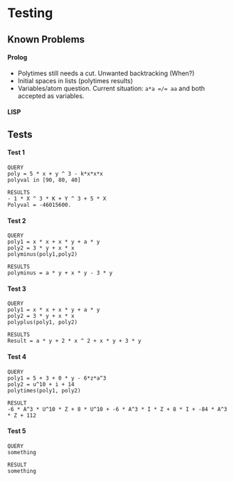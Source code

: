 # Testing
## Known Problems
#### Prolog
  - Polytimes still needs a cut. Unwanted backtracking (When?)
  - Initial spaces in lists (polytimes results)
  - Variables/atom question. Current situation: `a*a =/= aa` and both accepted as variables.

#### LISP


## Tests

#### Test 1
```
QUERY
poly = 5 * x + y ^ 3 - k*x*x*x
polyval in [90, 80, 40]

RESULTS
- 1 * X ^ 3 * K + Y ^ 3 + 5 * X
Polyval = -46015600.

```

#### Test 2
```
QUERY
poly1 = x * x + x * y + a * y  
poly2 = 3 * y + x * x
polyminus(poly1,poly2)

RESULTS
polyminus = a * y + x * y - 3 * y

```

#### Test 3
```
QUERY
poly1 = x * x + x * y + a * y  
poly2 = 3 * y + x * x
polyplus(poly1, poly2)

RESULTS
Result = a * y + 2 * x ^ 2 + x * y + 3 * y
```

#### Test 4
```
QUERY
poly1 = 5 + 3 + 0 * y - 6*z*a^3
poly2 = u^10 + i + 14
polytimes(poly1, poly2)

RESULT
-6 * A^3 * U^10 * Z + 8 * U^10 + -6 * A^3 * I * Z + 8 * I + -84 * A^3 * Z + 112
```

#### Test 5
```
QUERY
something

RESULT
something
```
